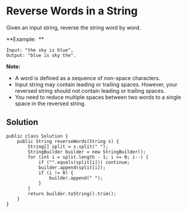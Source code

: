 # Reverse Words in a String

Given an input string, reverse the string word by word.

**Example:  **

```
Input: "the sky is blue",
Output: "blue is sky the".
```

**Note:**

* A word is defined as a sequence of non-space characters.
* Input string may contain leading or trailing spaces. However, your reversed string should not contain leading or trailing spaces.
* You need to reduce multiple spaces between two words to a single space in the reversed string.

## Solution

```
public class Solution {
    public String reverseWords(String s) {
        String[] split = s.split(" ");
        StringBuilder builder = new StringBuilder();
        for (int i = split.length - 1; i >= 0; i--) {
            if ("".equals(split[i])) continue;
            builder.append(split[i]);
            if (i != 0) {
                builder.append(" ");
            }
        }
        return builder.toString().trim();
    }
}
```



